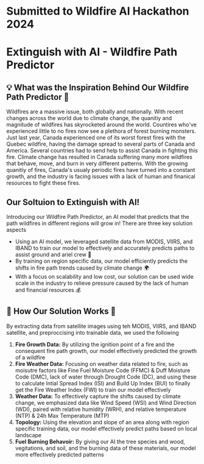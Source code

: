 # Submitted to Wildfire AI Hackathon 2024

# Extinguish with AI - Wildfire Path Predictor

## 💡 What was the Inspiration Behind Our Wildfire Path Predictor 🌳
Wildfires are a massive issue, both globally and nationally. With recent changes across the world due to climate change, the quanitiy and magnitude of wildfires has skyrocketed around the world. Countires who've experienced little to no fires now see a plethora of forest burning monsters. Just last year, Canada experienced one of its worst forest fires with the Quebec wildfire, having the damage spread to several parts of Canada and America. Several countries had to send help to assist Canada in fighting this fire. Climate change has resulted in Canada suffering many more wildfires that behave, move, and burn in very different patterns. With the growing quanitiy of fires, Canada's usualy periodic fires have turned into a constant growth, and the industry is facing issues with a lack of human and finanical resources to fight these fires.

## Our Soltuion to Extinguish with AI!
Introducing our Wildfire Path Predictor, an AI model that predicts that the path wildfires in different regions will grow in! There are three key solution aspects
- Using an AI model, we leveraged satellite data from MODIS, VIIRS, and IBAND to train our model to effectively and accurately predicts paths to assist ground and ariel crew 🧯
- By training on region specific data, our model efficiently predicts the shifts in fire path trends caused by climate change 🌍
- With a focus on scalability and low cost, our solution can be used wide scale in the industry to relieve pressure caused by the lack of human and financial resources 💰

## 🚒 How Our Solution Works 🧯
By extracting data from satellite images using teh MODIS, VIIRS, and IBAND satellite, and preproccising into trainable data, we used the following

1. **Fire Growth Data:** By utilizing the ignition point of a fire and the consequent fire path growth, our model effectively predicted the growth of a wildfire
2. **Fire Weather Data:** Focusing on weather data related to fire, such as moisutre factors like Fine Fuel Moisture Code (FFMC) & Duff Moisture Code (DMC), lack of water through Drought Code (DC), and using these to calculate Intial Spread Index (ISI) and Build Up Index (BUI) to finally get the Fire  Weather Index (FWI) to train our model effectively
3. **Weather Data:** To effectively capture the shifts caused by climate change, we emphasized data like Wind Speed (WSI) and Wind Direction (WDI), paired with relative humidity (WRH),  and relative temperature (NTP) & 24h Max Temperature (MTP)
4. **Topology:** Using the elevation and slope of an area along with region specific training data, our model effectively predict paths based on local landscape
5. **Fuel Burning Behavoir:** By giving our AI the tree species and wood, vegitations, and soil, and the burning data of these materials, our model more effectively predicted patterns

